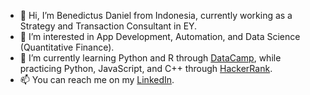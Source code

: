 - 👋 Hi, I’m Benedictus Daniel from Indonesia, currently working as a Strategy and Transaction Consultant in EY.
- 👀 I’m interested in App Development, Automation, and Data Science (Quantitative Finance).
- 🌱 I’m currently learning Python and R through [DataCamp](<https://www.datacamp.com/profile/benedictusdps>), while practicing Python, JavaScript, and C++ through [HackerRank](<https://www.hackerrank.com/benedictusdps>).
- 📫 You can reach me on my [LinkedIn](https://www.linkedin.com/in/benedictusdps/).

<!---
benedictusdps/benedictusdps is a ✨ special ✨ repository because its `README.md` (this file) appears on your GitHub profile.
You can click the Preview link to take a look at your changes.
--->
